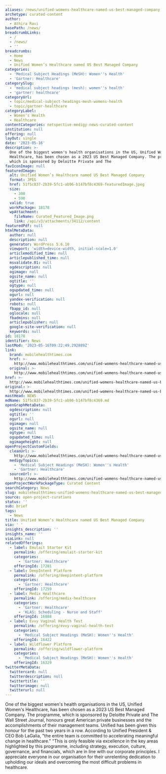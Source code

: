 ```yaml
---
aliases: /news/unified-womens-healthcare-named-us-best-managed-company
archetype: curated-content
author:
  - Athira Ravi
basePath: /news/
breadcrumbLinks:
  - /
  - /news/
  - ''
breadcrumbs:
  - Home
  - News
  - Unified Women’s Healthcare named US Best Managed Company
categories:
  - 'Medical Subject Headings (MeSH): Women''s Health'
  - 'Gartner: Healthcare'
categorySlug:
  - 'medical subject headings (mesh): women''s health'
  - 'gartner: healthcare'
categoryUrl:
  - topic/medical-subject-headings-mesh-womens-health
  - topic/gartner-healthcare
categoryLabel:
  - Women's Health
  - Healthcare
contentCategories: netspective-medigy-news-curated-content
institution: null
offering: null
layOut: single
date: '2023-05-16'
description: >-
  One of the biggest women's health organisations in the US, Unified Women's
  Healthcare, has been chosen as a 2023 US Best Managed Company. The programme,
  which is sponsored by Deloitte Private and The 
favIconImage: null
featuredImage:
  alt: Unified Women’s Healthcare named US Best Managed Company
  format: JPEG
  href: 51f5c837-2b39-5fc1-ab96-b147bf8c4369-featuredImage.jpeg
  size:
    - 300
    - 590
  valid: true
  workPackage: 18178
  wpAttachment:
    fileName: Curated_Featured_Image.png
    link: /api/v3/attachments/34112/content
featuredPdf: null
htmlMetaData:
  author: null
  description: null
  generator: WordPress 5.6.10
  viewport: 'width=device-width, initial-scale=1.0'
  articlemodified_time: null
  articlepublished_time: null
  msvalidate.01: null
  ogdescription: null
  ogimage: null
  ogsite_name: null
  ogtitle: ''
  ogtype: null
  ogupdated_time: null
  ogurl: null
  yandex-verification: null
  robots: null
  fbapp_id: null
  oglocale: null
  fbadmins: null
  articlepublisher: null
  google-site-verification: null
  keywords: null
id: 18178
identifier: News
lastMod: '2023-05-16T09:22:49.292889Z'
link:
  brand: mobilehealthtimes.com
  href: >-
    http://www.mobilehealthtimes.com/unified-womens-healthcare-named-us-best-managed-company/
  original: >-
    http://www.mobilehealthtimes.com/unified-womens-healthcare-named-us-best-managed-company/
href: >-
  http://www.mobilehealthtimes.com/unified-womens-healthcare-named-us-best-managed-company/
original: >-
  http://www.mobilehealthtimes.com/unified-womens-healthcare-named-us-best-managed-company/
mastHead: NEWS
mdName: 51f5c837-2b39-5fc1-ab96-b147bf8c4369.md
openGraphMetaData:
  ogdescription: null
  ogtitle: ''
  ogurl: null
  ogimage: null
  ogsite_name: null
  ogtype: null
  ogupdated_time: null
  ogimageheight: null
openProjectCustomFields:
  cleanUrl: >-
    http://www.mobilehealthtimes.com/unified-womens-healthcare-named-us-best-managed-company/
  medigyTopics:
    - 'Medical Subject Headings (MeSH): Women''s Health'
    - 'Gartner: Healthcare'
  sourceUrl: >-
    http://www.mobilehealthtimes.com/unified-womens-healthcare-named-us-best-managed-company/
openProjectWorkPackageType: Curated Content
searchCategory: News
slug: mobilehealthtimes-unified-womens-healthcare-named-us-best-managed-company
source: open-project-curations
status: ''
sub: brief
tags:
  - News
title: Unified Women’s Healthcare named US Best Managed Company
via: ' '
insights_description: ''
insights_name: ''
viaLink: null
relatedOfferings:
  - label: Emulait Starter Kit
    permalink: /offering/emulait-starter-kit
    categories:
      - 'Gartner: Healthcare'
    offeringId: 17281
  - label: DeepIntent Platform
    permalink: /offering/deepintent-platform
    categories:
      - 'Gartner: Healthcare'
    offeringId: 17259
  - label: Medix Healthcare
    permalink: /offering/medix-healthcare
    categories:
      - 'Gartner: Healthcare'
      - 'KLAS: Scheduling - Nurse and Staff'
    offeringId: 16888
  - label: Evvy Vaginal Health Test
    permalink: /offering/evvy-vaginal-health-test
    categories:
      - 'Medical Subject Headings (MeSH): Women''s Health'
    offeringId: 16422
  - label: Wildflower Platform
    permalink: /offering/wildflower-platform
    categories:
      - 'Medical Subject Headings (MeSH): Women''s Health'
    offeringId: 16329
twitterMetaData:
  twittercard: null
  twitterdescription: null
  twittertitle: ''
  twitterimage: null
  twitterurl: null
---
```

<p>One of the biggest women's health organisations in the US, Unified Women's Healthcare, has been chosen as a 2023 US Best Managed Company. The programme, which is sponsored by Deloitte Private and The Wall Street Journal, honours great American private businesses and the accomplishments of their management teams. Unified has been given this honour for the past two years in a row. According to Unified President &amp; CEO Bob LaGalia, "the entire team is committed to accelerating meaningful change in healthcare." "This is only feasible via excellence in the key areas highlighted by this programme, including strategy, execution, culture, governance, and financials, which are in line with our corporate principles. I appreciate everyone in our organisation for their unrelenting dedication to upholding our ideals and overcoming the most difficult problems in healthcare.</p>